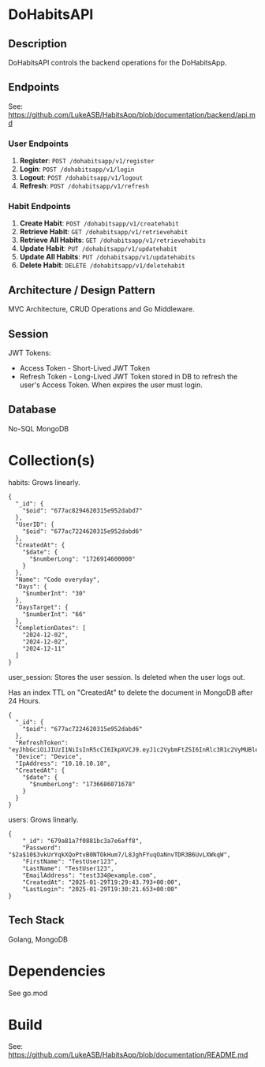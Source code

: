 # DoHabitsAPI

## Description
DoHabitsAPI controls the backend operations for the DoHabitsApp. 

## Endpoints
See: https://github.com/LukeASB/HabitsApp/blob/documentation/backend/api.md
### User Endpoints
1. **Register**: `POST /dohabitsapp/v1/register`
2. **Login**: `POST /dohabitsapp/v1/login`
3. **Logout**: `POST /dohabitsapp/v1/logout`
4. **Refresh**: `POST /dohabitsapp/v1/refresh`

### Habit Endpoints
1. **Create Habit**: `POST /dohabitsapp/v1/createhabit`
2. **Retrieve Habit**: `GET /dohabitsapp/v1/retrievehabit`
3. **Retrieve All Habits**: `GET /dohabitsapp/v1/retrievehabits`
4. **Update Habit**: `PUT /dohabitsapp/v1/updatehabit`
5. **Update All Habits**: `PUT /dohabitsapp/v1/updatehabits`
6. **Delete Habit**: `DELETE /dohabitsapp/v1/deletehabit`

## Architecture / Design Pattern
MVC Architecture, CRUD Operations and Go Middleware.

## Session
JWT Tokens:
- Access Token - Short-Lived JWT Token
- Refresh Token - Long-Lived JWT Token stored in DB to refresh the user's Access Token. When expires the user must login.

## Database
No-SQL MongoDB

# Collection(s)
habits:
Grows linearly.
```
{
  "_id": {
    "$oid": "677ac8294620315e952dabd7"
  },
  "UserID": {
    "$oid": "677ac7224620315e952dabd6"
  },
  "CreatedAt": {
    "$date": {
      "$numberLong": "1726914600000"
    }
  },
  "Name": "Code everyday",
  "Days": {
    "$numberInt": "30"
  },
  "DaysTarget": {
    "$numberInt": "66"
  },
  "CompletionDates": [
    "2024-12-02",
    "2024-12-02",
    "2024-12-11"
  ]
}
```

user_session:
Stores the user session. Is deleted when the user logs out.

Has an index TTL on "CreatedAt" to delete the document in MongoDB after 24 Hours.
```
{
  "_id": {
    "$oid": "677ac7224620315e952dabd6"
  },
  "RefreshToken": "eyJhbGciOiJIUzI1NiIsInR5cCI6IkpXVCJ9.eyJ1c2VybmFtZSI6InRlc3R1c2VyMUBleGFtcGxlLmNvbSIsImV4cCI6MTczNjc3MjQ3MX0.vfVn044yRxx5kiLfo_VYxzqturusyN2gZofoGPK5hVg",
  "Device": "Device",
  "IpAddress": "10.10.10.10",
  "CreatedAt": {
    "$date": {
      "$numberLong": "1736686071678"
    }
  }
}
```

users:
Grows linearly.
```
{
    "_id": "679a81a7f0881bc3a7e6aff8",
    "Password": "$2a$10$3vkUrYqkXQoPtvB0NTOkHum7/L8JghFYuqOaNnvTDR3B6UvLXWkqW",
    "FirstName": "TestUser123",
    "LastName": "TestUser123",
    "EmailAddress": "test334@example.com",
    "CreatedAt": "2025-01-29T19:29:43.793+00:00",
    "LastLogin": "2025-01-29T19:30:21.653+00:00"
}
```

## Tech Stack
Golang, MongoDB

# Dependencies
See go.mod

# Build
See: https://github.com/LukeASB/HabitsApp/blob/documentation/README.md
